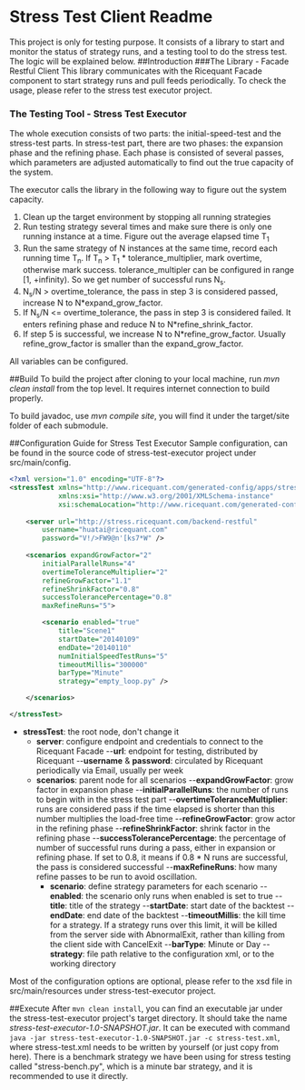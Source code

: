 # Stress Test Client Readme
This project is only for testing purpose. It consists of a library to start and monitor the status of strategy runs, and a testing tool to do the stress test. The logic will be explained below.
##Introduction
###The Library - Facade Restful Client
This library communicates with the Ricequant Facade component to start strategy runs and pull feeds periodically. To check the usage, please refer to the stress test executor project.
### The Testing Tool - Stress Test Executor
The whole execution consists of two parts: the initial-speed-test and the stress-test parts. In stress-test part, there are two phases: the expansion phase and the refining phase. Each phase is consisted of several passes, which parameters are adjusted automatically to find out the true capacity of the system.

The executor calls the library in the following way to figure out the system capacity. 

 1. Clean up the target environment by stopping all running strategies
 2. Run testing strategy several times and make sure there is only one running instance at a time. Figure out the average elapsed time T<sub>1</sub>
 3. Run the same strategy of N instances at the same time, record each running time T<sub>n</suB>. If T<sub>n</sub> > T<sub>1</sub> * tolerance_multiplier, mark overtime, otherwise mark success. tolerance_multipler can be configured in range [1, +infinity). So we get number of successful runs N<sub>s</sub>.
 4. N<sub>s</sub>/N > overtime_tolerance, the pass in step 3 is considered passed, increase N to N*expand_grow_factor.
 5. If N<sub>s</sub>/N <= overtime_tolerance, the pass in step 3 is considered failed. It enters refining phase and reduce N to N*refine_shrink_factor.
 6. If step 5 is successful, we increase N to N*refine_grow_factor. Usually refine_grow_factor is smaller than the expand_grow_factor.

All variables can be configured.

##Build
To build the project after cloning to your local machine, run *mvn clean install* from the top level. It requires internet connection to build properly.

To build javadoc, use *mvn compile site*, you will find it under the target/site folder of each submodule.

##Configuration Guide for Stress Test Executor
Sample configuration, can be found in the source code of stress-test-executor project under src/main/config.
```xml
<?xml version="1.0" encoding="UTF-8"?>
<stressTest xmlns="http://www.ricequant.com/generated-config/apps/stress-test"
            xmlns:xsi="http://www.w3.org/2001/XMLSchema-instance"
            xsi:schemaLocation="http://www.ricequant.com/generated-config/apps/stress-test facade-client.xsd">
	
	<server url="http://stress.ricequant.com/backend-restful" 
		username="huatai@ricequant.com" 
		password="V!/>FW9@n'[ks7*W" />
	
	<scenarios expandGrowFactor="2" 
		initialParallelRuns="4" 
		overtimeToleranceMultiplier="2" 
		refineGrowFactor="1.1" 
		refineShrinkFactor="0.8" 
		successTolerancePercentage="0.8"
		maxRefineRuns="5">

		<scenario enabled="true" 
			title="Scene1"
			startDate="20140109"
			endDate="20140110"
			numInitialSpeedTestRuns="5"
			timeoutMillis="300000"
			barType="Minute"
			strategy="empty_loop.py" />

	</scenarios>

</stressTest>

```
* **stressTest**: the root node, don't change it
  * **server**: configure endpoint and credentials to connect to the Ricequant Facade
   --**url**: endpoint for testing, distributed by Ricequant
   --**username** & **password**: circulated by Ricequant periodically via Email, usually per week
  * **scenarios**: parent node for all scenarios
   --**expandGrowFactor**: grow factor in expansion phase
   --**initialParallelRuns**: the number of runs to begin with in the stress test part
   --**overtimeToleranceMultiplier**: runs are considered pass if the time elapsed is shorter than this number multiplies the load-free time
   --**refineGrowFactor**: grow actor in the refining phase
   --**refineShrinkFactor**: shrink factor in the refining phase
   --**successTolerancePercentage**: the percentage of number of successful runs during a pass, either in expansion or refining phase. If set to 0.8, it means if 0.8 * N runs are successful, the pass is considered successful
   --**maxRefineRuns**: how many refine passes to be run to avoid oscillation.
	   * **scenario**: define strategy parameters for each scenario
	   --**enabled**: the scenario only runs when enabled is set to true
	   --**title**: title of the strategy
	   --**startDate**: start date of the backtest
	   --**endDate**: end date of the backtest
		--**timeoutMillis**: the kill time for a strategy. If a strategy runs over this limit, it will be killed from the server side with AbnormalExit, rather than killing from the client side with CancelExit
	   --**barType**: Minute or Day
	   --**strategy**: file path relative to the configuration xml, or to the working directory
	   
Most of the configuration options are optional, please refer to the xsd file in src/main/resources under stress-test-executor project.

##Execute
After ```mvn clean install```, you can find an executable jar under the stress-test-executor project's target directory. It should take the name *stress-test-executor-1.0-SNAPSHOT.jar*. It can be executed with command ```java -jar stress-test-executor-1.0-SNAPSHOT.jar -c stress-test.xml```, where stress-test.xml needs to be written by yourself (or just copy from here). There is a benchmark strategy we have been using for stress testing called "stress-bench.py", which is a minute bar strategy, and it is recommended to use it directly.
